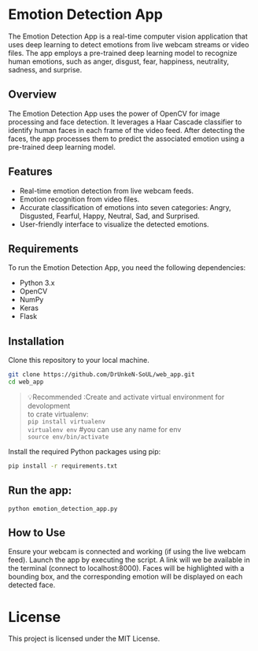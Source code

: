# Emotion Detection App
The Emotion Detection App is a real-time computer vision application that uses deep learning to detect emotions from live webcam streams or video files. The app employs a pre-trained deep learning model to recognize human emotions, such as anger, disgust, fear, happiness, neutrality, sadness, and surprise.

## Overview
The Emotion Detection App uses the power of OpenCV for image processing and face detection. It leverages a Haar Cascade classifier to identify human faces in each frame of the video feed. After detecting the faces, the app processes them to predict the associated emotion using a pre-trained deep learning model.

## Features
- Real-time emotion detection from live webcam feeds.
- Emotion recognition from video files.
- Accurate classification of emotions into seven categories: Angry, Disgusted, Fearful, Happy, Neutral, Sad, and Surprised.
- User-friendly interface to visualize the detected emotions.


## Requirements
To run the Emotion Detection App, you need the following dependencies:

- Python 3.x
- OpenCV
- NumPy
- Keras
- Flask

## Installation
Clone this repository to your local machine.

```bash
git clone https://github.com/DrUnkeN-SoUL/web_app.git
cd web_app
```
> 💡Recommended :Create and activate virtual environment for devolopment                   
to crate virtualenv:                            
`pip install virtualenv`                     
`virtualenv env` #you can use any name for env                                                            
`source env/bin/activate`                         



Install the required Python packages using pip:

```bash
pip install -r requirements.txt
```

## Run the app:

```python emotion_detection_app.py```

## How to Use
Ensure your webcam is connected and working (if using the live webcam feed).
Launch the app by executing the script.
A link will we be available in the terminal (connect to localhost:8000).
Faces will be highlighted with a bounding box, and the corresponding emotion will be displayed on each detected face.

# License
This project is licensed under the MIT License.
